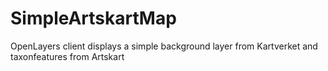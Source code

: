 # SimpleArtskartMap
OpenLayers client displays a simple background layer from Kartverket and taxonfeatures from Artskart
